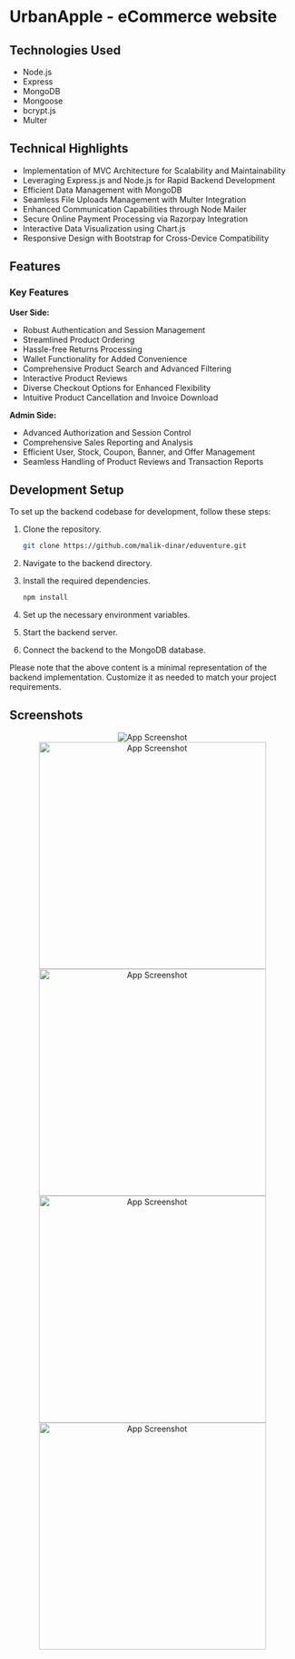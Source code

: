 
# UrbanApple - eCommerce website
## Technologies Used 

- Node.js
- Express
- MongoDB
- Mongoose
- bcrypt.js
- Multer

## Technical Highlights

- Implementation of MVC Architecture for Scalability and Maintainability
- Leveraging Express.js and Node.js for Rapid Backend Development
- Efficient Data Management with MongoDB
- Seamless File Uploads Management with Multer Integration
- Enhanced Communication Capabilities through Node Mailer
- Secure Online Payment Processing via Razorpay Integration
- Interactive Data Visualization using Chart.js
- Responsive Design with Bootstrap for Cross-Device Compatibility

## Features

### Key Features

**User Side:**

- Robust Authentication and Session Management
- Streamlined Product Ordering
- Hassle-free Returns Processing
- Wallet Functionality for Added Convenience
- Comprehensive Product Search and Advanced Filtering
- Interactive Product Reviews
- Diverse Checkout Options for Enhanced Flexibility
- Intuitive Product Cancellation and Invoice Download

**Admin Side:**

- Advanced Authorization and Session Control
- Comprehensive Sales Reporting and Analysis
- Efficient User, Stock, Coupon, Banner, and Offer Management
- Seamless Handling of Product Reviews and Transaction Reports

## Development Setup

To set up the backend codebase for development, follow these steps:

1. Clone the repository.
    ```bash
    git clone https://github.com/malik-dinar/eduventure.git
    ```

2. Navigate to the backend directory.

3. Install the required dependencies.
    ```bash
    npm install
    ```

4. Set up the necessary environment variables.

5. Start the backend server.

6. Connect the backend to the MongoDB database.

Please note that the above content is a minimal representation of the backend implementation. Customize it as needed to match your project requirements.



## Screenshots

<div align="center">
  <img src="https://i.postimg.cc/3NsS4Ph1/screencapture-localhost-3000-2024-02-06-12-20-16.png" alt="App Screenshot"/>
</div>

<div align="center">
  <img src="https://i.postimg.cc/VvmTj4rY/screencapture-localhost-3000-viewproduct-656655dc45c554f9c87d8c29-2024-02-06-12-31-51.png" alt="App Screenshot" width="400"/>
  <img src="https://i.postimg.cc/wBp0bzd9/screencapture-localhost-3000-productlist-2024-02-06-17-35-36.png" alt="App Screenshot" width="400"/>
</div>

<div align="center">
  <img src="https://i.postimg.cc/xdJdK1kn/screencapture-localhost-3000-admin-edit-product-2024-02-06-17-40-08.png" alt="App Screenshot" width="400"/>
  <img src="https://i.postimg.cc/C5NMFZ2H/screencapture-localhost-3000-admin-dashboard-2024-02-06-12-50-49.png" alt="App Screenshot" width="400"/>
</div>
